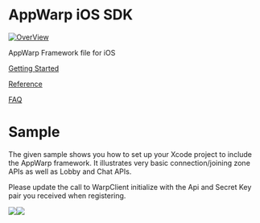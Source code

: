 AppWarp iOS SDK
======================

[![OverView](http://appwarp.shephertz.com/images/appwarp_logo.png)](http://appwarp.shephertz.com)

AppWarp Framework file for iOS

[Getting Started](https://github.com/shephertz/AppWarp_iOS_SDK_Framework/wiki/Getting-Started)

[Reference](https://github.com/shephertz/AppWarp_iOS_SDK_Framework/wiki/Reference)

[FAQ](https://github.com/shephertz/AppWarp_JAVA_SDK_JAR/wiki/FAQ)

Sample
========

The given sample shows you how to set up your Xcode project to include the AppWarp 
framework. It illustrates very basic connection/joining zone APIs as well as Lobby and Chat APIs.

Please update the call to WarpClient initialize with the Api and Secret Key pair you
received when registering.

[![](http://blogs.shephertz.com/wp-content/uploads/2013/05/Signup.jpg)](https://apphq.shephertz.com/register?appwarp=true)[![](http://blogs.shephertz.com/wp-content/uploads/2013/05/AlreadyRegistered.jpg)](https://apphq.shephertz.com/)
